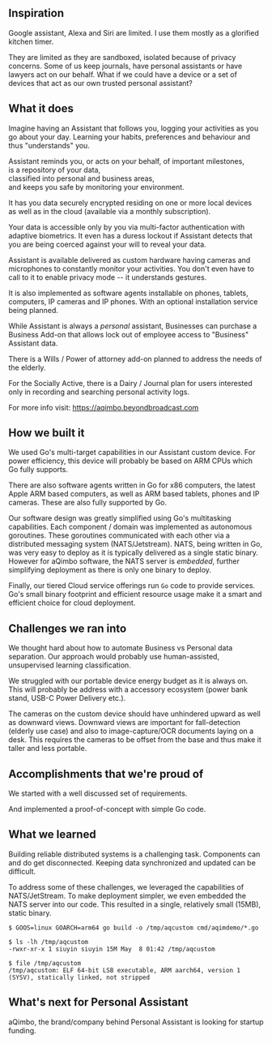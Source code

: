 ## Inspiration
Google assistant, Alexa and Siri are limited. I use them  mostly as a glorified kitchen timer.

They are limited as they are sandboxed, isolated because of privacy concerns.
Some of us keep journals, have personal assistants or have lawyers act on our behalf.
What if we could have a device or a set of devices that act as our own trusted personal assistant? 

## What it does
Imagine  having an Assistant that follows you, logging your activities as you go about your day.
Learning your habits, preferences and behaviour and thus "understands" you.

Assistant reminds you, or acts on your behalf, of important milestones,  
is a repository of your data,  
classified into personal and business areas,  
and keeps you safe by monitoring your environment.

It has you data securely encrypted residing on one or more local devices  
as well as in the cloud (available via a monthly subscription).

Your data is accessible only by you via multi-factor authentication with adaptive biometrics.
It even has a duress lockout if Assistant detects that you are being coerced against your will to reveal your data.

Assistant is available delivered as custom hardware
having cameras and microphones to constantly monitor your activities.
You don't even have to call to it to enable privacy mode -- it understands gestures.

It is also implemented as software agents installable on phones, tablets, computers, IP cameras and IP phones.
With an optional installation service being planned.

While Assistant is always a *personal* assistant,
Businesses can purchase a Business Add-on that allows lock out
of employee access to "Business" Assistant data.

There is a Wills / Power of attorney add-on planned to address the needs of the elderly.

For the Socially Active, there is a Dairy / Journal plan for users interested only in recording and searching personal activity logs.

For more info visit: https://aqimbo.beyondbroadcast.com

## How we built it
We used Go's multi-target capabilities in our Assistant custom device.
For power efficiency, this device will probably be based on ARM CPUs which Go fully supports.

There are also software agents written in Go for x86 computers,
the latest Apple ARM based computers, as well as ARM based tablets, phones and IP cameras.
These are also fully supported by Go.

Our software design was greatly simplified using Go's multitasking capabilities.
Each component / domain was implemented as autonomous goroutines.
These goroutines communicated with each other via a distributed messaging system (NATS/Jetstream).
NATS, being written in Go, was very easy to deploy as it is typically delivered as a single static binary.
However for aQimbo software, the NATS server is *embedded*, further simplifying deployment as there is only one binary to deploy.

Finally, our tiered Cloud service offerings run `Go` code to provide services.
Go's small binary footprint and efficient resource usage make it a smart
and efficient choice for cloud deployment.

## Challenges we ran into
We thought hard about how to automate Business vs Personal data separation.
Our approach would probably use human-assisted, unsupervised learning classification.

We struggled with our portable device energy budget as it is always on.
This will probably be address with a accessory ecosystem (power bank stand, USB-C Power Delivery etc.).

The cameras on the custom device should have unhindered upward
as well as downward views. Downward views are important for fall-detection 
(elderly use case) and also to image-capture/OCR documents laying on a desk.
This requires the cameras to be offset from the base and thus make it taller and less portable.


## Accomplishments that we're proud of
We started with a well discussed set of requirements.

And implemented a proof-of-concept with simple Go code.

## What we learned
Building reliable distributed systems is a challenging task.
Components can and do get disconnected. Keeping data synchronized and updated can be difficult.

To address some of these challenges, we leveraged the capabilities of NATS/JetStream.
To make deployment simpler, we even embedded the NATS server into our code.
This resulted in a single, relatively small (15MB), static binary.

```
$ GOOS=linux GOARCH=arm64 go build -o /tmp/aqcustom cmd/aqimdemo/*.go

$ ls -lh /tmp/aqcustom 
-rwxr-xr-x 1 siuyin siuyin 15M May  8 01:42 /tmp/aqcustom

$ file /tmp/aqcustom 
/tmp/aqcustom: ELF 64-bit LSB executable, ARM aarch64, version 1 (SYSV), statically linked, not stripped
```

## What's next for Personal Assistant
aQimbo, the brand/company behind Personal Assistant is looking for startup funding.
